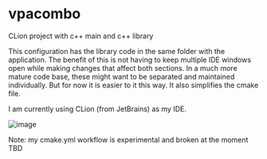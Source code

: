 # vpacombo
CLion project with c++ main and c++ library

This configuration has the library code in the same folder with the application. The benefit of this is not having to keep multiple IDE windows open while making changes that affect both sections. In a much more mature code base, these might want to be separated and maintained individually. But for now it is easier to it this way. It also simplifies the cmake file.

I am currently using CLion (from JetBrains) as my IDE.

![image](https://user-images.githubusercontent.com/12984900/183300440-de7db7a1-2578-4d01-b465-70f55af23f6a.png)

Note: my cmake.yml workflow is experimental and broken at the moment TBD
